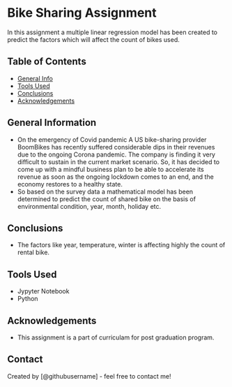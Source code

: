 # Bike Sharing Assignment
In this assignment a multiple linear regression model has been created to predict the factors which will affect the count of bikes used.


## Table of Contents
* [General Info](#general-information)
* [Tools Used](#tools-used)
* [Conclusions](#conclusions)
* [Acknowledgements](#acknowledgements)

<!-- You can include any other section that is pertinent to your problem -->

## General Information
- On the emergency of Covid pandemic A US bike-sharing provider BoomBikes has recently suffered considerable dips in their revenues due to the ongoing Corona pandemic. The company is finding it very difficult to sustain in the current market scenario. So, it has decided to come up with a mindful business plan to be able to accelerate its revenue as soon as the ongoing lockdown comes to an end, and the economy restores to a healthy state.
- So based on the survey data a mathematical model has been determined to predict the count of shared bike on the basis of environmental condition, year, month, holiday etc. 
<!-- You don't have to answer all the questions - just the ones relevant to your project. -->

## Conclusions
- The factors like year, temperature, winter is affecting highly the count of rental bike.

<!-- You don't have to answer all the questions - just the ones relevant to your project. -->


## Tools Used
- Jypyter Notebook
- Python

<!-- As the libraries versions keep on changing, it is recommended to mention the version of library used in this project -->

## Acknowledgements
- This assignment is a part of curriculam for post graduation program.



## Contact
Created by [@githubusername] - feel free to contact me!


<!-- Optional -->
<!-- ## License -->
<!-- This project is open source and available under the [... License](). -->

<!-- You don't have to include all sections - just the one's relevant to your project -->
